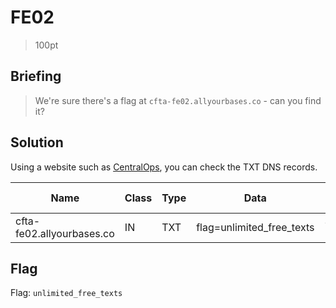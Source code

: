 # FE02
> 100pt

## Briefing
> We're sure there's a flag at `cfta-fe02.allyourbases.co` - can you find it?

## Solution
Using a website such as [CentralOps](https://centralops.net/co/), you can check the TXT DNS records.

| Name | Class | Type | Data | Time To Live |
|--------------|------|--------|------|---------|
| cfta-fe02.allyourbases.co	| IN | TXT | flag=unlimited_free_texts | 300s	(00:05:00) |

## Flag
Flag: `unlimited_free_texts`

